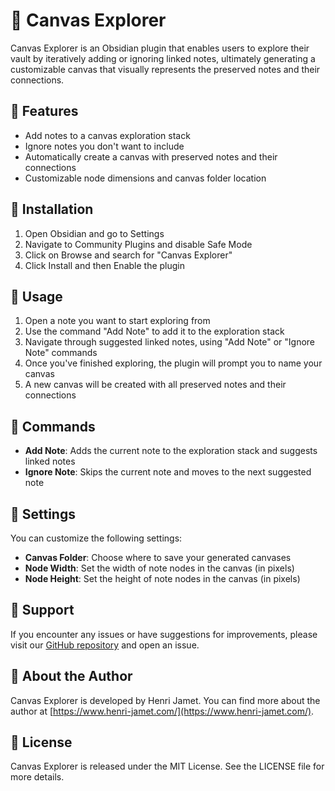 # 🦉 Canvas Explorer

Canvas Explorer is an Obsidian plugin that enables users to explore their vault by iteratively adding or ignoring linked notes, ultimately generating a customizable canvas that visually represents the preserved notes and their connections.

## 🐘 Features

- Add notes to a canvas exploration stack
- Ignore notes you don't want to include
- Automatically create a canvas with preserved notes and their connections
- Customizable node dimensions and canvas folder location

## 🦋 Installation

1. Open Obsidian and go to Settings
2. Navigate to Community Plugins and disable Safe Mode
3. Click on Browse and search for "Canvas Explorer"
4. Click Install and then Enable the plugin

## 🦒 Usage

1. Open a note you want to start exploring from
2. Use the command "Add Note" to add it to the exploration stack
3. Navigate through suggested linked notes, using "Add Note" or "Ignore Note" commands
4. Once you've finished exploring, the plugin will prompt you to name your canvas
5. A new canvas will be created with all preserved notes and their connections

## 🦁 Commands

- **Add Note**: Adds the current note to the exploration stack and suggests linked notes
- **Ignore Note**: Skips the current note and moves to the next suggested note

## 🐠 Settings

You can customize the following settings:

- **Canvas Folder**: Choose where to save your generated canvases
- **Node Width**: Set the width of note nodes in the canvas (in pixels)
- **Node Height**: Set the height of note nodes in the canvas (in pixels)

## 🦜 Support

If you encounter any issues or have suggestions for improvements, please visit our [GitHub repository](https://github.com/yourusername/canvas-explorer) and open an issue.

## 🦚 About the Author

Canvas Explorer is developed by Henri Jamet. You can find more about the author at [https://www.henri-jamet.com/](https://www.henri-jamet.com/).

## 🐳 License

Canvas Explorer is released under the MIT License. See the LICENSE file for more details.